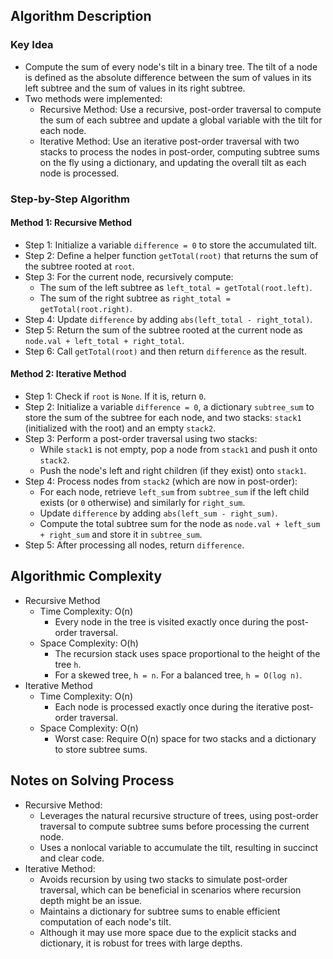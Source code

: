 ## Algorithm Description
### Key Idea
- Compute the sum of every node's tilt in a binary tree. The tilt of a node is defined as the absolute difference between the sum of values in its left subtree and the sum of values in its right subtree.
- Two methods were implemented:
  - Recursive Method: Use a recursive, post-order traversal to compute the sum of each subtree and update a global variable with the tilt for each node.
  - Iterative Method: Use an iterative post-order traversal with two stacks to process the nodes in post-order, computing subtree sums on the fly using a dictionary, and updating the overall tilt as each node is processed.

### Step-by-Step Algorithm
#### Method 1: Recursive Method
- Step 1: Initialize a variable ```difference = 0``` to store the accumulated tilt.
- Step 2: Define a helper function ```getTotal(root)``` that returns the sum of the subtree rooted at ```root```.
- Step 3: For the current node, recursively compute:
  - The sum of the left subtree as ```left_total = getTotal(root.left)```.
  - The sum of the right subtree as ```right_total = getTotal(root.right)```.
- Step 4: Update ```difference``` by adding ```abs(left_total - right_total)```.
- Step 5: Return the sum of the subtree rooted at the current node as ```node.val + left_total + right_total```.
- Step 6: Call ```getTotal(root)``` and then return ```difference``` as the result.
#### Method 2: Iterative Method
- Step 1: Check if ```root``` is ```None```. If it is, return ```0```.
- Step 2: Initialize a variable ```difference = 0```, a dictionary ```subtree_sum``` to store the sum of the subtree for each node, and two stacks: ```stack1``` (initialized with the root) and an empty ```stack2```.
- Step 3: Perform a post-order traversal using two stacks:
  - While ```stack1``` is not empty, pop a node from ```stack1``` and push it onto ```stack2```.
  - Push the node's left and right children (if they exist) onto ```stack1```.
- Step 4: Process nodes from ```stack2``` (which are now in post-order):
  - For each node, retrieve ```left_sum``` from ```subtree_sum``` if the left child exists (or ```0``` otherwise) and similarly for ```right_sum```.
  - Update ```difference``` by adding ```abs(left_sum - right_sum)```.
  - Compute the total subtree sum for the node as ```node.val + left_sum + right_sum``` and store it in ```subtree_sum```.
- Step 5: After processing all nodes, return ```difference```.
  
## Algorithmic Complexity
- Recursive Method
  - Time Complexity: O(n)
    - Every node in the tree is visited exactly once during the post-order traversal.
  - Space Complexity: O(h)
    - The recursion stack uses space proportional to the height of the tree ```h```.
    - For a skewed tree, ```h = n```. For a balanced tree, ```h = O(log n)```.
- Iterative Method
  - Time Complexity: O(n)
    - Each node is processed exactly once during the iterative post-order traversal.
  - Space Complexity: O(n)
    - Worst case: Require O(n) space for two stacks and a dictionary to store subtree sums.

## Notes on Solving Process
- Recursive Method:
  - Leverages the natural recursive structure of trees, using post-order traversal to compute subtree sums before processing the current node.
  - Uses a nonlocal variable to accumulate the tilt, resulting in succinct and clear code.
- Iterative Method:
  - Avoids recursion by using two stacks to simulate post-order traversal, which can be beneficial in scenarios where recursion depth might be an issue.
  - Maintains a dictionary for subtree sums to enable efficient computation of each node's tilt.
  - Although it may use more space due to the explicit stacks and dictionary, it is robust for trees with large depths.